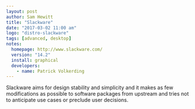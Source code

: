 ```yaml
---
layout: post
author: Sam Hewitt
title: "Slackware"
date: "2017-03-02 11:00 am"
logo: "distro-slackware"
tags: [advanced, desktop]
notes:
  homepage: http://www.slackware.com/
  version: "14.2"
  install: graphical
  developers:
    - name: Patrick Volkerding
---
```


Slackware aims for design stability and simplicity and it makes as few modifications as possible to software packages from upstream and tries not to anticipate use cases or preclude user decisions.